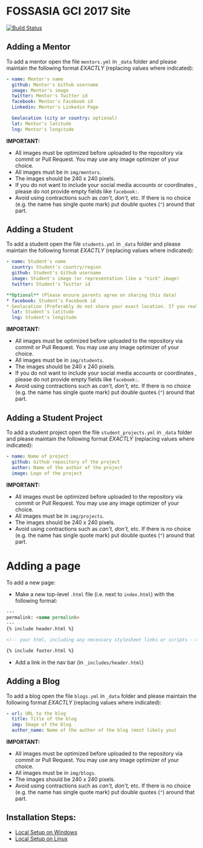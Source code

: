 # FOSSASIA GCI 2017 Site
[![Build Status](https://travis-ci.org/fossasia/gci17.fossasia.org.svg?branch=gh-pages)](https://travis-ci.org/fossasia/gci17.fossasia.org)

## Adding a Mentor

To add a mentor open the file `mentors.yml` in `_data` folder and please maintain the following format *EXACTLY* (replacing values where indicated):

```yaml
- name: Mentor's name
  github: Mentor's Github username
  image: Mentor's image
  twitter: Mentor's Twitter id
  facebook: Mentor's Facebook id
  Linkedin: Mentor's Linkedin Page

  Geolocation (city or country: optional)
  lat: Mentor's latitude
  lng: Mentor's longitude
```
**IMPORTANT:**
- All images must be optimized before uploaded to the repository via commit or Pull Request. You may use any image optimizer of your choice.
- All images must be in `img/mentors`.
- The images should be 240 x 240 pixels.
- If you do not want to include your social media accounts or coordinates , please do not provide empty fields like `facebook:`.
- Avoid using contractions such as *can't, don't,* etc. If there is no choice (e.g. the name has single quote mark) put double quotes (`"`) around that part.

## Adding a Student
To add a student open the file  `students.yml` in `_data` folder and please maintain the following format *EXACTLY* (replacing values where indicated):
```yaml
- name: Student's name
  country: Student's country/region
  github: Student's Github username
  image: Student's image (or representation like a "nick" image)
  twitter: Student's Twitter id

**Optional** (Please ensure parents agree on sharing this data)
* facebook: Student's Facebook id
* Geolocation (Preferably do not share your exact location. If you really want to share it, share city)
  lat: Student's latitude
  lng: Student's longitude
```
**IMPORTANT:**
- All images must be optimized before uploaded to the repository via commit or Pull Request. You may use any image optimizer of your choice.
- All images must be in `img/students`.
- The images should be 240 x 240 pixels.
- If you do not want to include your social media accounts or coordinates , please do not provide empty fields like `facebook:`.
- Avoid using contractions such as *can't, don't,* etc. If there is no choice (e.g. the name has single quote mark) put double quotes (`"`) around that part.
## Adding a Student Project

To add a student project open the file  `student_projects.yml` in `_data` folder and please maintain the following format *EXACTLY* (replacing values where indicated):
```yaml
- name: Name of project
  github: Github repository of the project
  author: Name of the author of the project
  image: Logo of the project
```
**IMPORTANT:**
- All images must be optimized before uploaded to the repository via commit or Pull Request. You may use any image optimizer of your choice.
- All images must be in `img/projects`.
- The images should be 240 x 240 pixels.
- Avoid using contractions such as *can't, don't,* etc. If there is no choice (e.g. the name has single quote mark) put double quotes (`"`) around that part.

# Adding a page

To add a new page:
* Make a new top-level `.html` file (i.e. next to `index.html`) with the following format:
```html
---
permalink: <some permalink>
---
{% include header.html %}

<!-- your html, including any necessary stylesheet links or scripts -->

{% include footer.html %}
```
* Add a link in the nav bar (in `_includes/header.html`)

## Adding a Blog

To add a blog open the file `blogs.yml` in `_data` folder and please maintain the following format *EXACTLY* (replacing values where indicated):

```yaml
- url: URL to the blog
  title: Title of the blog
  img: Image of the blog
  author_name: Name of the author of the blog (most likely you)
```
**IMPORTANT:**
- All images must be optimized before uploaded to the repository via commit or Pull Request. You may use any image optimizer of your choice.
- All images must be in `img/blogs`.
- The images should be 240 x 240 pixels.
- Avoid using contractions such as *can't, don't,* etc. If there is no choice (e.g. the name has single quote mark) put double quotes (`"`) around that part.

## Installation Steps:
- [Local Setup on Windows](/installation_windows.md)
- [Local Setup on Linux](/installation_linux.md)
